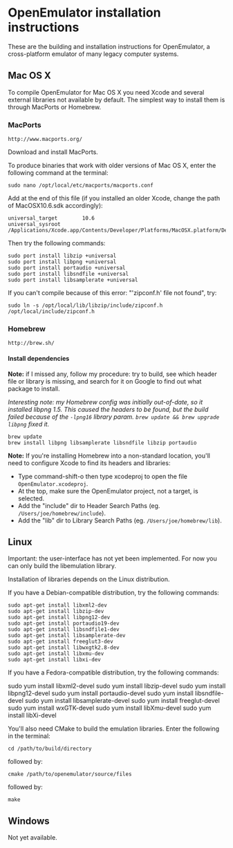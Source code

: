 # OpenEmulator installation instructions

These are the building and installation instructions for OpenEmulator, a cross-platform emulator of many legacy computer
systems.

## Mac OS X

To compile OpenEmulator for Mac OS X you need Xcode and several
external libraries not available by default. The simplest way to install them is through MacPorts or Homebrew.

### MacPorts

	http://www.macports.org/

Download and install MacPorts.

To produce binaries that work with older versions of Mac OS X, enter the
following command at the terminal:

	sudo nano /opt/local/etc/macports/macports.conf

Add at the end of this file (if you installed an older Xcode,
change the path of MacOSX10.6.sdk accordingly):

	universal_target        10.6
	universal_sysroot       /Applications/Xcode.app/Contents/Developer/Platforms/MacOSX.platform/Developer/SDKs/MacOSX10.6.sdk

Then try the following commands:

	sudo port install libzip +universal
	sudo port install libpng +universal
	sudo port install portaudio +universal
	sudo port install libsndfile +universal
	sudo port install libsamplerate +universal

If you can't compile because of this error: "'zipconf.h' file not found", try:

	sudo ln -s /opt/local/lib/libzip/include/zipconf.h /opt/local/include/zipconf.h

### Homebrew

	http://brew.sh/

#### Install dependencies

**Note:** if I missed any, follow my procedure: try to build, see which header file or library is
missing, and search for it on Google to find out what package to install.

_Interesting note: my Homebrew config was initially out-of-date, so it installed libpng 1.5.
This caused the headers to be found, but the build failed because of the `-lpng16` library param.
`brew update && brew upgrade libpng` fixed it._

	brew update
	brew install libpng libsamplerate libsndfile libzip portaudio

**Note:** If you're installing Homebrew into a non-standard location, you'll need to configure
Xcode to find its headers and libraries:
- Type command-shift-o then type xcodeproj to open the file `OpenEmulator.xcodeproj`.
- At the top, make sure the OpenEmulator project, not a target, is selected.
- Add the "include" dir to Header Search Paths (eg. `/Users/joe/homebrew/include`).
- Add the "lib" dir to Library Search Paths (eg. `/Users/joe/homebrew/lib`).

## Linux

Important: the user-interface has not yet been implemented. For now
you can only build the libemulation library.

Installation of libraries depends on the Linux distribution.

If you have a Debian-compatible distribution, try the following
commands:

	sudo apt-get install libxml2-dev
	sudo apt-get install libzip-dev
	sudo apt-get install libpng12-dev
	sudo apt-get install portaudio19-dev
	sudo apt-get install libsndfile1-dev
	sudo apt-get install libsamplerate-dev
	sudo apt-get install freeglut3-dev
	sudo apt-get install libwxgtk2.8-dev
	sudo apt-get install libxmu-dev
	sudo apt-get install libxi-dev

If you have a Fedora-compatible distribution, try the following
commands:

sudo yum install libxml2-devel
sudo yum install libzip-devel
sudo yum install libpng12-devel
sudo yum install portaudio-devel
sudo yum install libsndfile-devel
sudo yum install libsamplerate-devel
sudo yum install freeglut-devel
sudo yum install wxGTK-devel
sudo yum install libXmu-devel
sudo yum install libXi-devel

You'll also need CMake to build the emulation libraries. Enter the following
in the terminal:

	cd /path/to/build/directory

followed by:

	cmake /path/to/openemulator/source/files

followed by:

	make

## Windows

Not yet available.
